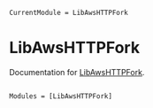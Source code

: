 ```@meta
CurrentModule = LibAwsHTTPFork
```

# LibAwsHTTPFork

Documentation for [LibAwsHTTPFork](https://github.com/JuliaServices/LibAwsHTTPFork.jl).

```@index
```

```@autodocs
Modules = [LibAwsHTTPFork]
```
